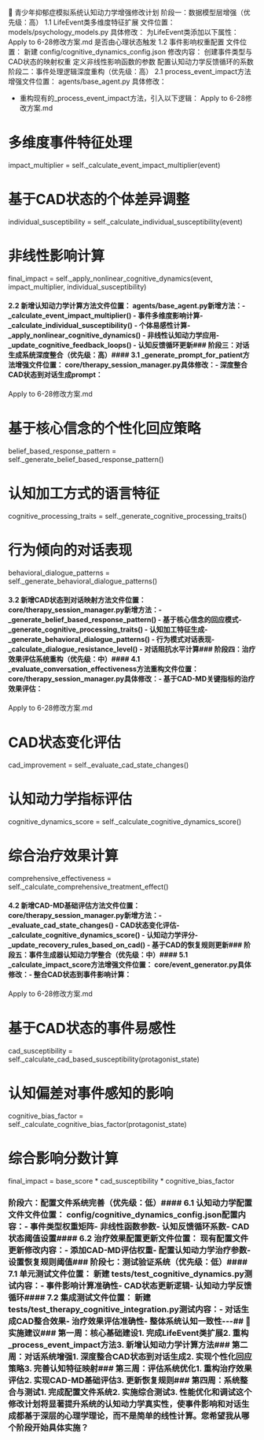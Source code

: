 🎯 青少年抑郁症模拟系统认知动力学增强修改计划
阶段一：数据模型层增强（优先级：高）
1.1 LifeEvent类多维度特征扩展
文件位置： models/psychology_models.py
具体修改：
为LifeEvent类添加以下属性：
Apply to 6-28修改方案.md
是否由心理状态触发
1.2 事件影响权重配置
文件位置： 新建 config/cognitive_dynamics_config.json
修改内容：
创建事件类型与CAD状态的映射权重
定义非线性影响函数的参数
配置认知动力学反馈循环的系数
阶段二：事件处理逻辑深度重构（优先级：高）
2.1 process_event_impact方法增强文件位置： agents/base_agent.py
具体修改：
- 重构现有的_process_event_impact方法，引入以下逻辑：
Apply to 6-28修改方案.md
# 多维度事件特征处理
impact_multiplier = self._calculate_event_impact_multiplier(event)

# 基于CAD状态的个体差异调整
individual_susceptibility = self._calculate_individual_susceptibility(event)

# 非线性影响计算
final_impact = self._apply_nonlinear_cognitive_dynamics(event, impact_multiplier, individual_susceptibility)
#### 2.2 新增认知动力学计算方法文件位置： agents/base_agent.py新增方法：- _calculate_event_impact_multiplier() - 事件多维度影响计算- _calculate_individual_susceptibility() - 个体易感性计算- _apply_nonlinear_cognitive_dynamics() - 非线性认知动力学应用- _update_cognitive_feedback_loops() - 认知反馈循环更新### 阶段三：对话生成系统深度整合（优先级：高）#### 3.1 _generate_prompt_for_patient方法增强文件位置： core/therapy_session_manager.py具体修改：- 深度整合CAD状态到对话生成prompt：
Apply to 6-28修改方案.md
# 基于核心信念的个性化回应策略
belief_based_response_pattern = self._generate_belief_based_response_pattern()

# 认知加工方式的语言特征
cognitive_processing_traits = self._generate_cognitive_processing_traits()

# 行为倾向的对话表现
behavioral_dialogue_patterns = self._generate_behavioral_dialogue_patterns()
#### 3.2 新增CAD状态到对话映射方法文件位置： core/therapy_session_manager.py新增方法：- _generate_belief_based_response_pattern() - 基于核心信念的回应模式- _generate_cognitive_processing_traits() - 认知加工特征生成- _generate_behavioral_dialogue_patterns() - 行为模式对话表现- _calculate_dialogue_resistance_level() - 对话阻抗水平计算### 阶段四：治疗效果评估系统重构（优先级：中）#### 4.1 _evaluate_conversation_effectiveness方法重构文件位置： core/therapy_session_manager.py具体修改：- 基于CAD-MD关键指标的治疗效果评估：
Apply to 6-28修改方案.md
# CAD状态变化评估
cad_improvement = self._evaluate_cad_state_changes()

# 认知动力学指标评估
cognitive_dynamics_score = self._calculate_cognitive_dynamics_score()

# 综合治疗效果计算
comprehensive_effectiveness = self._calculate_comprehensive_treatment_effect()
#### 4.2 新增CAD-MD基础评估方法文件位置： core/therapy_session_manager.py新增方法：- _evaluate_cad_state_changes() - CAD状态变化评估- _calculate_cognitive_dynamics_score() - 认知动力学评分- _update_recovery_rules_based_on_cad() - 基于CAD的恢复规则更新### 阶段五：事件生成器认知动力学整合（优先级：中）#### 5.1 _calculate_impact_score方法增强文件位置： core/event_generator.py具体修改：- 整合CAD状态到事件影响计算：
Apply to 6-28修改方案.md
# 基于CAD状态的事件易感性
cad_susceptibility = self._calculate_cad_based_susceptibility(protagonist_state)

# 认知偏差对事件感知的影响
cognitive_bias_factor = self._calculate_cognitive_bias_factor(protagonist_state)

# 综合影响分数计算
final_impact = base_score * cad_susceptibility * cognitive_bias_factor
### 阶段六：配置文件系统完善（优先级：低）#### 6.1 认知动力学配置文件文件位置： config/cognitive_dynamics_config.json配置内容：- 事件类型权重矩阵- 非线性函数参数- 认知反馈循环系数- CAD状态阈值设置#### 6.2 治疗效果配置更新文件位置： 现有配置文件更新修改内容：- 添加CAD-MD评估权重- 配置认知动力学治疗参数- 设置恢复规则阈值### 阶段七：测试验证系统（优先级：低）#### 7.1 单元测试文件位置： 新建 tests/test_cognitive_dynamics.py测试内容：- 事件影响计算准确性- CAD状态更新逻辑- 认知动力学反馈循环#### 7.2 集成测试文件位置： 新建 tests/test_therapy_cognitive_integration.py测试内容：- 对话生成CAD整合效果- 治疗效果评估准确性- 整体系统认知一致性---## 🚀 实施建议### 第一周：核心基础建设1. 完成LifeEvent类扩展2. 重构_process_event_impact方法3. 新增认知动力学计算方法### 第二周：对话系统增强1. 深度整合CAD状态到对话生成2. 实现个性化回应策略3. 完善认知特征映射### 第三周：评估系统优化1. 重构治疗效果评估2. 实现CAD-MD基础评估3. 更新恢复规则### 第四周：系统整合与测试1. 完成配置文件系统2. 实施综合测试3. 性能优化和调试这个修改计划将显著提升系统的认知动力学真实性，使事件影响和对话生成都基于深层的心理学理论，而不是简单的线性计算。您希望我从哪个阶段开始具体实施？